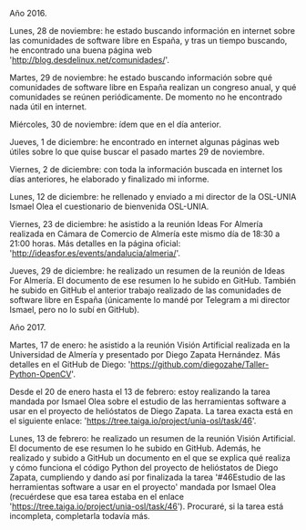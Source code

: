 Año 2016.

Lunes, 28 de noviembre: he estado buscando información en internet sobre las comunidades de software libre en España, y tras un tiempo buscando, he encontrado una buena página web 'http://blog.desdelinux.net/comunidades/'.

Martes, 29 de noviembre: he estado buscando información sobre qué comunidades de software libre en España realizan un congreso anual, y qué comunidades se reúnen periódicamente. De momento no he encontrado nada útil en internet.

Miércoles, 30 de noviembre: ídem que en el día anterior.

Jueves, 1 de diciembre: he encontrado en internet algunas páginas web útiles sobre lo que quise buscar el pasado martes 29 de noviembre.

Viernes, 2 de diciembre: con toda la información buscada en internet los días anteriores, he elaborado y finalizado mi informe.

Lunes, 12 de diciembre: he rellenado y enviado a mi director de la OSL-UNIA Ismael Olea el cuestionario de bienvenida OSL-UNIA.

Viernes, 23 de diciembre: he asistido a la reunión Ideas For Almería realizada en Cámara de Comercio de Almería este mismo día de 18:30 a 21:00 horas. Más detalles en la página oficial: 'http://ideasfor.es/events/andalucia/almeria/'.

Jueves, 29 de diciembre: he realizado un resumen de la reunión de Ideas For Almería. El documento de ese resumen lo he subido en GitHub. También he subido en GitHub el anterior trabajo realizado de las comunidades de software libre en España (únicamente lo mandé por Telegram a mi director Ismael, pero no lo subí en GitHub).

Año 2017.

Martes, 17 de enero: he asistido a la reunión Visión Artificial realizada en la Universidad de Almería y presentado por Diego Zapata Hernández. Más detalles en el GitHub de Diego: 'https://github.com/diegozahe/Taller-Python-OpenCV'.

Desde el 20 de enero hasta el 13 de febrero: estoy realizando la tarea mandada por Ismael Olea sobre el estudio de las herramientas software a usar en el proyecto de helióstatos de Diego Zapata. La tarea exacta está en el siguiente enlace: 'https://tree.taiga.io/project/unia-osl/task/46'.

Lunes, 13 de febrero: he realizado un resumen de la reunión Visión Artificial. El documento de ese resumen lo he subido en GitHub. Además, he realizado y subido a GitHub un documento en el que se explica qué realiza y cómo funciona el código Python del proyecto de helióstatos de Diego Zapata, cumpliendo y dando así por finalizada la tarea '#46Estudio de las herramientas software a usar en el proyecto' mandada por Ismael Olea (recuérdese que esa tarea estaba en el enlace 'https://tree.taiga.io/project/unia-osl/task/46'). Procuraré, si la tarea está incompleta, completarla todavía más.

